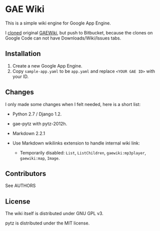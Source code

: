 GAE Wiki
========

This is a simple wiki engine for Google App Engine.

I [cloned][clone] original [GAEWiki][], but push to Bitbucket, because the clones on Google Code can not have Downloads/Wiki/Issues tabs.

[clone]: http://code.google.com/r/livibetter-yjlwiki/
[GAEWiki]: http://code.google.com/p/gaewiki/

Installation
------------

1. Create a new Google App Engine.
2. Copy `sample-app.yaml` to be `app.yaml` and replace `<YOUR GAE ID>` with your ID.


Changes
-------

I only made some changes when I felt needed, here is a short list:

* Python 2.7 / Django 1.2.
* gae-pytz with pytz-2012h.
* Markdown 2.2.1
* Use Markdown wikilinks extension to handle internal wiki link:

  * Temporarily disabled: `List`, `ListChildren`, `gaewiki:mp3player`, `gaewiki:map`, `Image`.


Contributors
------------

See AUTHORS


License
-------

The wiki itself is distributed under GNU GPL v3.

pytz is distributed under the MIT license.
